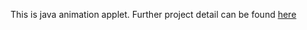 This is java animation applet.
Further project detail can be found [here](http://media.wix.com/ugd/a1f009_248a23532ed44864b1e0e81505446bec.pdf)


